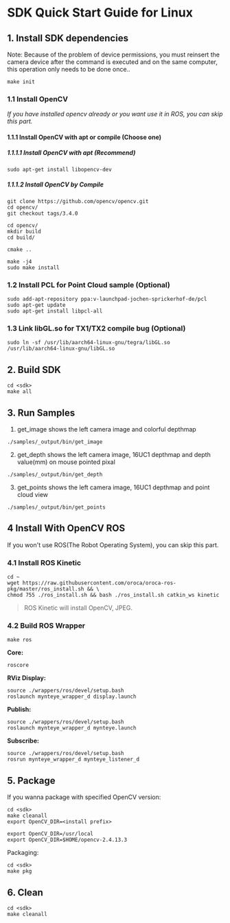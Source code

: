# SDK Quick Start Guide for Linux

## 1. Install SDK dependencies

Note: Because of the problem of device permissions, you must reinsert the camera device after the command is executed and on the same computer, this operation only needs to be done once..
```
make init
```

### 1.1 Install OpenCV

*If you have installed opencv already or you want use it in ROS, you can skip this part.*

#### 1.1.1 Install OpenCV with apt or compile (Choose one)

##### 1.1.1.1 Install OpenCV with apt (Recommend)

```
sudo apt-get install libopencv-dev
```

##### 1.1.1.2 Install OpenCV by Compile

```
git clone https://github.com/opencv/opencv.git
cd opencv/
git checkout tags/3.4.0

cd opencv/
mkdir build
cd build/

cmake ..

make -j4
sudo make install
```

### 1.2 Install PCL for Point Cloud sample (Optional)

```
sudo add-apt-repository ppa:v-launchpad-jochen-sprickerhof-de/pcl
sudo apt-get update
sudo apt-get install libpcl-all
```

### 1.3 Link libGL.so for TX1/TX2 compile bug (Optional)

```
sudo ln -sf /usr/lib/aarch64-linux-gnu/tegra/libGL.so /usr/lib/aarch64-linux-gnu/libGL.so
```

## 2. Build SDK

```
cd <sdk>
make all
```

## 3. Run Samples

1) get_image shows the left camera image and colorful depthmap

```
./samples/_output/bin/get_image
```

2) get_depth shows the left camera image, 16UC1 depthmap and depth value(mm) on mouse pointed pixal
```
./samples/_output/bin/get_depth
```

3) get_points shows the left camera image, 16UC1 depthmap and point cloud view
```
./samples/_output/bin/get_points
```

## 4 Install With OpenCV ROS

If you won't use ROS(The Robot Operating System), you can skip this part.

### 4.1 Install ROS Kinetic

```
cd ~
wget https://raw.githubusercontent.com/oroca/oroca-ros-pkg/master/ros_install.sh && \
chmod 755 ./ros_install.sh && bash ./ros_install.sh catkin_ws kinetic
```

> ROS Kinetic will install OpenCV, JPEG.

### 4.2 Build ROS Wrapper

```
make ros
```

**Core:**

```
roscore
```

**RViz Display:**

```
source ./wrappers/ros/devel/setup.bash
roslaunch mynteye_wrapper_d display.launch
```

**Publish:**

```
source ./wrappers/ros/devel/setup.bash
roslaunch mynteye_wrapper_d mynteye.launch
```

**Subscribe:**

```
source ./wrappers/ros/devel/setup.bash
rosrun mynteye_wrapper_d mynteye_listener_d
```

## 5. Package

If you wanna package with specified OpenCV version:

```
cd <sdk>
make cleanall
export OpenCV_DIR=<install prefix>

export OpenCV_DIR=/usr/local
export OpenCV_DIR=$HOME/opencv-2.4.13.3
```

Packaging:

```
cd <sdk>
make pkg
```

## 6. Clean

```
cd <sdk>
make cleanall
```
